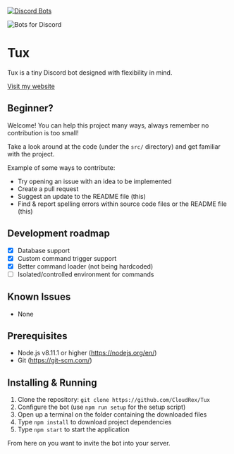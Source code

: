 [![Discord Bots](https://discordbots.org/api/widget/status/381949722157514752.svg)](https://discordbots.org/bot/381949722157514752)

![Bots for Discord](https://botsfordiscord.com/api/v1/bots/381949722157514752/embed)

# Tux
Tux is a tiny Discord bot designed with flexibility in mind.

[Visit my website](https://cloudrex.github.io/tux-website/)

## Beginner?
Welcome! You can help this project many ways, always remember no contribution is too small!

Take a look around at the code (under the `src/` directory) and get familiar with the project.

Example of some ways to contribute:

* Try opening an issue with an idea to be implemented
* Create a pull request
* Suggest an update to the README file (this)
* Find & report spelling errors within source code files or the README file (this)

## Development roadmap
* [X] Database support
* [X] Custom command trigger support
* [X] Better command loader (not being hardcoded)
* [ ] Isolated/controlled environment for commands

## Known Issues
* None

## Prerequisites
* Node.js v8.11.1 or higher (https://nodejs.org/en/)
* Git (https://git-scm.com/)

## Installing & Running
1. Clone the repository: `git clone https://github.com/CloudRex/Tux`
2. Configure the bot (use `npm run setup` for the setup script)
3. Open up a terminal on the folder containing the downloaded files
4. Type `npm install` to download project dependencies
5. Type `npm start` to start the application

From here on you want to invite the bot into your server.
